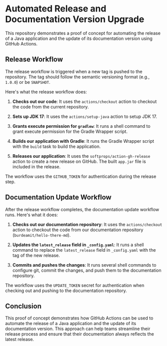# Automated Release and Documentation Version Upgrade

This repository demonstrates a proof of concept for automating the release of a Java application and the update of its documentation version using GitHub Actions.

## Release Workflow

The release workflow is triggered when a new tag is pushed to the repository. The tag should follow the semantic versioning format (e.g., `1.0.0`) or be `SNAPSHOT`.

Here's what the release workflow does:

1. **Checks out our code**: It uses the `actions/checkout` action to checkout the code from the current repository.

2. **Sets up JDK 17**: It uses the `actions/setup-java` action to setup JDK 17.

3. **Grants execute permission for `gradlew`**: It runs a shell command to grant execute permission for the Gradle Wrapper script.

4. **Builds our application with Gradle**: It runs the Gradle Wrapper script with the `build` task to build the application.

5. **Releases our application**: It uses the `softprops/action-gh-release` action to create a new release on GitHub. The built `app.jar` file is included in the release.

The workflow uses the `GITHUB_TOKEN` for authentication during the release step.

## Documentation Update Workflow

After the release workflow completes, the documentation update workflow runs. Here's what it does:

1. **Checks out our documentation repository**: It uses the `actions/checkout` action to checkout the code from our documentation repository (`burdeamit/hello-there-md`).

2. **Updates the `latest_release` field in `_config.yaml`**: It runs a shell command to replace the `latest_release` field in `_config.yaml` with the tag of the new release.

3. **Commits and pushes the changes**: It runs several shell commands to configure git, commit the changes, and push them to the documentation repository.

The workflow uses the `UPDATE_TOKEN` secret for authentication when checking out and pushing to the documentation repository.

## Conclusion

This proof of concept demonstrates how GitHub Actions can be used to automate the release of a Java application and the update of its documentation version. This approach can help teams streamline their release process and ensure that their documentation always reflects the latest release.
